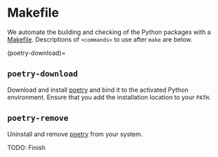# Makefile

We automate the building and checking of the Python packages with a [Makefile](https://www.gnu.org/software/make/manual/html_node/index.html).
Descriptions of `<commands>` to use after `make` are below.

(poetry-download)=
## `poetry-download`

Download and install [poetry](https://python-poetry.org/) and bind it to the activated Python environment.
Ensure that you add the installation location to your `PATH`.

## `poetry-remove`

Uninstall and remove [poetry](https://python-poetry.org/) from your system.

TODO: Finish
